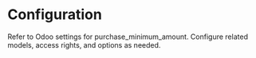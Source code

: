 # Configuration

Refer to Odoo settings for purchase_minimum_amount. Configure related models, access rights, and options as needed.
